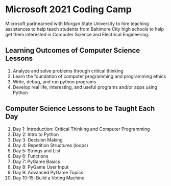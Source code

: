<!DOCTYPEhtml>
 <html>
  <body>

<h1>Microsoft 2021 Coding Camp</h1>
<p>Microsoft partnearned with Morgan State University to hire teaching assistances to help teach students from Baltimore City high schools to help get them interested in Computer Science and Electrical Engineering.</p>

<h2>Learning Outcomes of Computer Science Lessons</h2>
<ol>
  <li>Analyze and solve problems through critical thinking</li>
  <li>Learn the foundation of computer programming and programming ethics</li>
  <li>Write, debug, and run python programs</li>
  <li>Develop real life, interesting, and useful programs and/or apps using Python</li>
</ol>

<h2>Computer Science Lessons to be Taught Each Day</h2>

<ol>
  <li>Day 1: Introduction: Critical Thinking and Computer Programming</li>
  <li>Day 2: Intro to Python</li>
  <li>Day 3: Decision Making</li>
  <li>Day 4: Repetition Structures (loops)</li>
  <li>Day 5: Strings and List</li>
  <li>Day 6: Functions</li>
  <li>Day 7: PyGame Basics</li>
  <li>Day 8: PyGame User Input</li>
  <li>Day 9: Advanced PyGame Topics</li>
  <li>Day 10-15: Build a Voting Machine</li>
</ol>

 </body>
</html>
